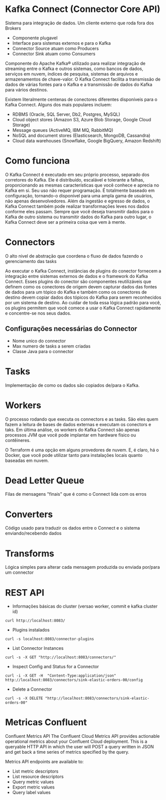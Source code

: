 # Kafka Connect (Connector Core API)

Sistema para integração de dados. Um cliente externo que roda fora dos Brokers
- Componente plugavel
- Interface para sistemas externos e para o Kafka
- Connector Source atuam como Producers
- Connector Sink atuam como Consumers

Componente do Apache Kafka® utilizado para realizar integração de streaming entre o Kafka e outros sistemas, como bancos de dados, serviços em nuvem, índices de pesquisa, sistemas de arquivos e armazenamentos de chave-valor.
O Kafka Connect facilita a transmissão de dados de várias fontes para o Kafka e a transmissão de dados do Kafka para vários destinos.

Existem literalmente centenas de conectores diferentes disponíveis para o Kafka Connect. Alguns dos mais populares incluem:
- RDBMS (Oracle, SQL Server, Db2, Postgres, MySQL)
- Cloud object stores (Amazon S3, Azure Blob Storage, Google Cloud Storage)
- Message queues (ActiveMQ, IBM MQ, RabbitMQ)
- NoSQL and document stores (Elasticsearch, MongoDB, Cassandra)
- Cloud data warehouses (Snowflake, Google BigQuery, Amazon Redshift)

# Como funciona

O Kafka Connect é executado em seu próprio processo, separado dos corretores do Kafka. Ele é distribuído, escalável e tolerante a falhas, proporcionando as mesmas características que você conhece e aprecia no Kafka em si.
Seu uso não requer programação. É totalmente baseado em configuração, tornando-o disponível para uma ampla gama de usuários, não apenas desenvolvedores. Além da ingestão e egresso de dados, o Kafka Connect também pode realizar transformações leves nos dados conforme eles passam.
Sempre que você deseja transmitir dados para o Kafka de outro sistema ou transmitir dados do Kafka para outro lugar, o Kafka Connect deve ser a primeira coisa que vem à mente.

# Connectors
O alto nivel de abstração que coordena o fluxo de dados fazendo o gerenciamento das tasks

Ao executar o Kafka Connect, instâncias de plugins do conector fornecem a integração entre sistemas externos de dados e o framework do Kafka Connect. Esses plugins do conector são componentes reutilizáveis que definem como os conectores de origem devem capturar dados das fontes de dados para um tópico do Kafka e também como os conectores de destino devem copiar dados dos tópicos do Kafka para serem reconhecidos por um sistema de destino. Ao cuidar de toda essa lógica padrão para você, os plugins permitem que você comece a usar o Kafka Connect rapidamente e concentre-se nos seus dados.

## Configurações necessárias do Connector
- Nome unico do connector
- Max numero de tasks a serem criadas
- Classe Java para o connector

# Tasks
Implementação de como os dados são copiados de/para o Kafka.

# Workers
O processo rodando que executa os connectors e as tasks.
São eles quem fazem a leitura de bases de dados externas e executam os conectors e taks.
Em última análise, os workers do Kafka Connect são apenas processos JVM que você pode implantar em hardware físico ou contêineres.

O Terraform é uma opção em alguns provedores de nuvem.
E, é claro, há o Docker, que você pode utilizar tanto para instalações locais quanto baseadas em nuvem.

# Dead Letter Queue
Filas de mensagens "finais" que é como o Connect lida com os erros

# Converters
Código usado para traduzir os dados entre o Connect e o sistema enviando/recebendo dados

# Transforms
Lógica simples para alterar cada mensagem produzida ou enviada por/para um connector



# REST API

- Informações básicas do cluster (versao worker, commit e kafka cluster id)
```shell
curl http://localhost:8083/
```

- Plugins instalados
```shell
curl -s localhost:8083/connector-plugins
```

- List Connector Instances
```shell
curl -s -X GET "http://localhost:8083/connectors/"
```

- Inspect Config and Status for a Connector
```shell
curl -i -X GET -H  "Content-Type:application/json" http://localhost:8083/connectors/sink-elastic-orders-00/config
```

- Delete a Connector
```shell
curl -s -X DELETE "http://localhost:8083/connectors/sink-elastic-orders-00"
```

# Metricas Confluent
Confluent Metrics API
The Confluent Cloud Metrics API provides actionable operational metrics about your Confluent Cloud deployment. This is a queryable HTTP API in which the user will POST a query written in JSON and get back a time series of metrics specified by the query.

Metrics API endpoints are available to:
- List metric descriptors
- List resource descriptors
- Query metric values
- Export metric values
- Query label values
